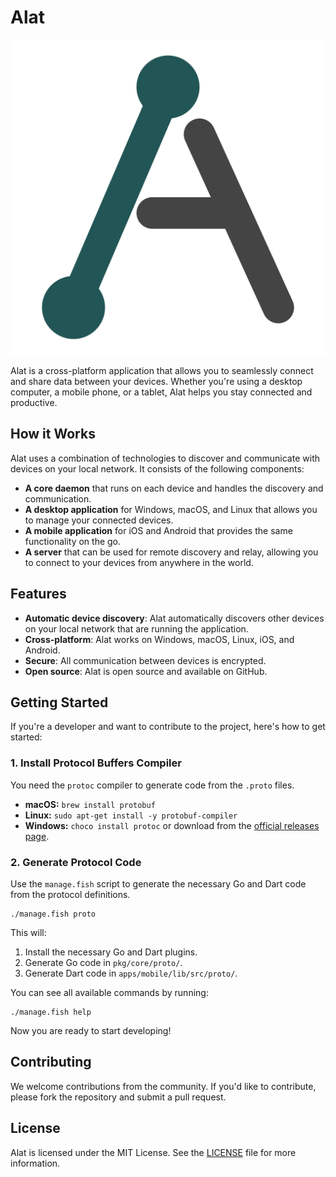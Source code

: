 # Alat

![Animated logo](./logo/animated/logo.svg)

Alat is a cross-platform application that allows you to seamlessly connect and share data between your devices. Whether you're using a desktop computer, a mobile phone, or a tablet, Alat helps you stay connected and productive.

## How it Works

Alat uses a combination of technologies to discover and communicate with devices on your local network. It consists of the following components:

- **A core daemon** that runs on each device and handles the discovery and communication.
- **A desktop application** for Windows, macOS, and Linux that allows you to manage your connected devices.
- **A mobile application** for iOS and Android that provides the same functionality on the go.
- **A server** that can be used for remote discovery and relay, allowing you to connect to your devices from anywhere in the world.

## Features

- **Automatic device discovery**: Alat automatically discovers other devices on your local network that are running the application.
- **Cross-platform**: Alat works on Windows, macOS, Linux, iOS, and Android.
- **Secure**: All communication between devices is encrypted.
- **Open source**: Alat is open source and available on GitHub.

## Getting Started

If you're a developer and want to contribute to the project, here's how to get started:

### 1. Install Protocol Buffers Compiler

You need the `protoc` compiler to generate code from the `.proto` files.

- **macOS:** `brew install protobuf`
- **Linux:** `sudo apt-get install -y protobuf-compiler`
- **Windows:** `choco install protoc` or download from the [official releases page](https://github.com/protocolbuffers/protobuf/releases).

### 2. Generate Protocol Code

Use the `manage.fish` script to generate the necessary Go and Dart code from the protocol definitions.

```fish
./manage.fish proto
```

This will:

1. Install the necessary Go and Dart plugins.
2. Generate Go code in `pkg/core/proto/`.
3. Generate Dart code in `apps/mobile/lib/src/proto/`.

You can see all available commands by running:

```fish
./manage.fish help
```

Now you are ready to start developing!

## Contributing

We welcome contributions from the community. If you'd like to contribute, please fork the repository and submit a pull request.

## License

Alat is licensed under the MIT License. See the [LICENSE](LICENSE) file for more information.
